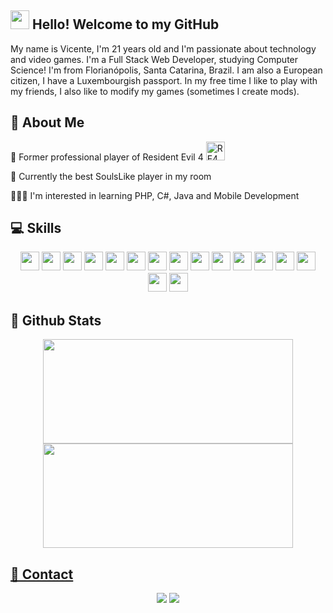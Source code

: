 ## <img src="https://media.giphy.com/media/hvRJCLFzcasrR4ia7z/giphy.gif" width="30" /> Hello! Welcome to my GitHub

<div>
  My name is Vicente, I'm 21 years old and I'm passionate about technology and video games.
  I'm a Full Stack Web Developer, studying Computer Science!
  I'm from Florianópolis, Santa Catarina, Brazil. I am also a European citizen, I have a Luxembourgish passport.
  In my free time I like to play with my friends, I also like to modify my games (sometimes I create mods).
</div>

## 🚀 About Me

<p>👀 Former professional player of Resident Evil 4 <img src="https://cdn.cloudflare.steamstatic.com/steamcommunity/public/images/items/254700/93b645faca7f87c4b5a90d37a4b73faae98379d9.png" alt="RE4" width=30 /></p>
<p>👻 Currently the best SoulsLike player in my room</p>
<p>👨🏻‍💻 I'm interested in learning PHP, C#, Java and Mobile Development</p>


## 💻 Skills

<p align="center">
  <img src="https://img.shields.io/badge/javascript-%23323330.svg?style=for-the-badge&logo=javascript&logoColor=%23F7DF1E" style="margin-bottom: 4px;" height="30px">
  <img src="https://img.shields.io/badge/python-3670A0?style=for-the-badge&logo=python&logoColor=ffdd54" style="margin-bottom: 4px;" height="30px">
  <img src="https://img.shields.io/badge/html5-%23E34F26.svg?style=for-the-badge&logo=html5&logoColor=white" style="margin-bottom: 4px;" height="30px">
  <img src="https://img.shields.io/badge/css3-%231572B6.svg?style=for-the-badge&logo=css3&logoColor=white" style="margin-bottom: 4px;" height="30px">
  <img src="https://img.shields.io/badge/bootstrap-%23563D7C.svg?style=for-the-badge&logo=bootstrap&logoColor=white" style="margin-bottom: 4px;" height="30px">
  <img src="https://img.shields.io/badge/tailwindcss-%2338B2AC.svg?style=for-the-badge&logo=tailwind-css&logoColor=white" style="margin-bottom: 4px;" height="30px">
  <img src="https://img.shields.io/badge/react-%2320232a.svg?style=for-the-badge&logo=react&logoColor=%2361DAFB" style="margin-bottom: 4px;" height="30px">
  <img src="https://img.shields.io/badge/redux-%23593d88.svg?style=for-the-badge&logo=redux&logoColor=white" style="margin-bottom: 4px;" height="30px">
  <img src="https://img.shields.io/badge/React_Router-CA4245?style=for-the-badge&logo=react-router&logoColor=white" style="margin-bottom: 4px;" height="30px">
  <img src="https://img.shields.io/badge/Jest-C21325?style=for-the-badge&logo=jest&logoColor=white" style="margin-bottom: 4px;" height="30px">
  <img src="https://img.shields.io/badge/node.js-6DA55F?style=for-the-badge&logo=node.js&logoColor=white" style="margin-bottom: 4px;" height="30px">
  <img src="https://img.shields.io/badge/mysql-%23000.svg?style=for-the-badge&logo=mysql&logoColor=white" style="margin-bottom: 4px;" height="30px">
  <img src="https://img.shields.io/badge/docker-%230db7ed.svg?style=for-the-badge&logo=docker&logoColor=white" style="margin-bottom: 4px;" height="30px">
  <img src="https://img.shields.io/badge/git-%23F05033.svg?style=for-the-badge&logo=git&logoColor=white" style="margin-bottom: 4px;" height="30px">
  <img src="https://img.shields.io/badge/Linux-FCC624?style=for-the-badge&logo=linux&logoColor=black" style="margin-bottom: 4px;" height="30px">
  <img src="https://img.shields.io/badge/NPM-%23000000.svg?style=for-the-badge&logo=npm&logoColor=white" style="margin-bottom: 4px;" height="30px">
</p>


## 🌟 Github Stats

<div align="center">
  <a href="https://github.com/vicentevendramin">
  <img width=400 height=167 src="https://github-readme-stats.vercel.app/api?username=vicentevendramin&show_icons=true&theme=blue-green&include_all_commits=true&count_private=true"/>
  <img width=400 height=167 src="https://github-readme-stats.vercel.app/api/top-langs/?username=vicentevendramin&layout=compact&langs_count=7&theme=blue-green"/>
</div>


## 👥 Contact

<div align="center"> 
  <a href="mailto:guesser.vicente@gmail.com"><img src="https://img.shields.io/badge/Gmail-D14836?style=for-the-badge&logo=gmail&logoColor=white" target="_blank"></a>
  <a href="https://www.linkedin.com/in/vicente-vendramin/" target="_blank"><img src="https://img.shields.io/badge/-LinkedIn-%230077B5?style=for-the-badge&logo=linkedin&logoColor=white" target="_blank"></a>
</div>
